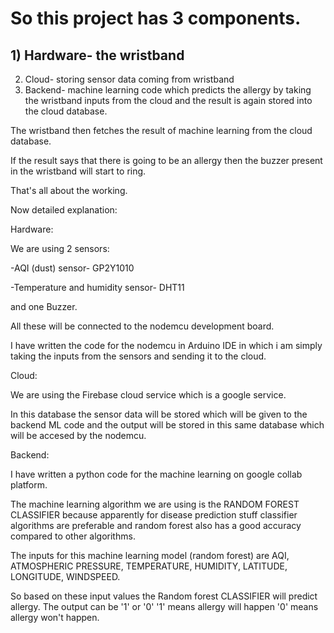 # So this project has 3 components.
## 1) Hardware- the wristband
2) Cloud- storing sensor data coming from wristband
3) Backend- machine learning code which predicts the allergy by taking the wristband inputs from the cloud and the result is again stored into the cloud database.

The wristband then fetches the result of machine learning from the cloud database.

If the result says that there is going to be an allergy then the buzzer present in the wristband will start to ring.

That's all about the working.






Now detailed explanation:


Hardware:

We are using 
2 sensors: 

-AQI (dust) sensor- GP2Y1010

-Temperature and humidity sensor- DHT11 

and one Buzzer.

All these will be connected to the nodemcu development board.


I have written the code for the nodemcu in Arduino IDE in which i am simply taking the inputs from the sensors and sending it to the cloud.

Cloud:

We are using the Firebase cloud service which is a google service.

In this database the sensor data will be stored which will be given to the backend ML code and the output will be stored in this same database which will be accesed by the nodemcu.

Backend:

I have written a python code for the machine learning on google collab platform.

The machine learning algorithm we are using is the RANDOM FOREST CLASSIFIER because apparently for disease prediction stuff classifier algorithms are preferable and random forest also has a good accuracy compared to other algorithms.


The inputs for this machine learning model (random forest) are AQI, ATMOSPHERIC PRESSURE, TEMPERATURE, HUMIDITY, LATITUDE, LONGITUDE, WINDSPEED.

So based on these input values the Random forest CLASSIFIER will predict allergy. The output can be '1' or '0'
'1' means allergy will happen
'0' means allergy won't happen.
